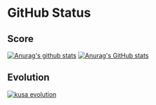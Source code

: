 # GitHub Status
## Score
[![Anurag's github stats](https://github-readme-stats.vercel.app/api?username=hyouhyan&show_icons=true)](https://github.com/anuraghazra/github-readme-stats)
[![Anurag's GitHub stats](https://github-readme-stats.vercel.app/api/top-langs/?username=hyouhyan)](https://github.com/anuraghazra/github-readme-stats)

## Evolution
[![kusa evolution](https://kusa-evolution.onrender.com/evolution?username=hyouhyan?length=14)](https://github.com/SatooRu65536/kusa-evolution)
